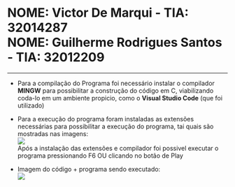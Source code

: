 <h1>
  NOME: Victor De Marqui - TIA: 32014287
  <br>
  NOME: Guilherme Rodrigues Santos - TIA: 32012209
</h1>

<hr>

<ul>
  <li><p>Para a compilação do Programa foi necessário instalar o compilador <b>MINGW</b> para possibilitar a construção do código em C, viabilizando coda-lo em um ambiente propicio, como o <b>Visual Studio Code</b> (que foi utilizado)</p></li>
  <li><p>Para a execução do programa foram instaladas as extensões necessárias para possibilitar a execução do programa, tai quais são mostradas nas imagens:<br>
    <img src="https://cdn.discordapp.com/attachments/820795354823786508/941771361108516974/Captura_de_tela_2022-02-11_155943.png"><br>
    Após a instalação das extensões e compilador foi possivel executar o programa pressionando F6 OU clicando no botão de Play
  </p></li>
  <li><p>Imagem do código + programa sendo executado: <br>
    <img src="https://cdn.discordapp.com/attachments/820795354823786508/941774154372378666/unknown.png">  
  </p></li>
</ul>
